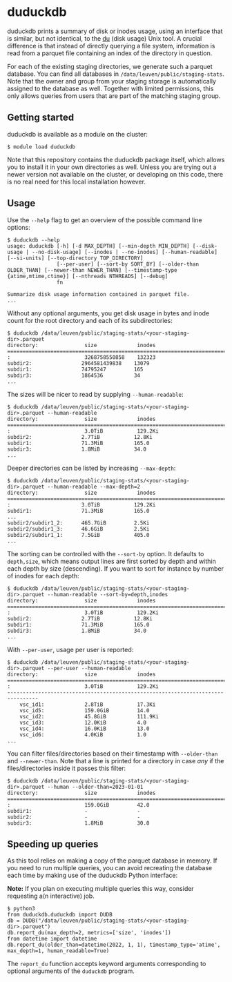 # duduckdb

duduckdb prints a summary of disk or inodes usage, using an
interface that is similar, but not identical, to the
[du](https://man7.org/linux/man-pages/man1/du.1.html) (disk usage) 
Unix tool. A crucial difference is that instead of directly querying a file
system, information is read from a parquet file containing an index of the
directory in question.

For each of the existing staging directories, we generate such a parquet
database. You can find all databases in `/data/leuven/public/staging-stats`.
Note that the owner and group from your staging storage is automatically assigned
to the database as well. Together with limited permissions, this only allows
queries from users that are part of the matching staging group.

## Getting started

duduckdb is available as a module on the cluster:

```
$ module load duduckdb
```

Note that this repository contains the duduckdb package itself, which allows you to
install it in your own directories as well. Unless you are trying out a newer version
not available on the cluster, or developing on this code, there is no real need for
this local installation however.

## Usage

Use the `--help` flag to get an overview of the possible command line options:

```
$ duduckdb --help
usage: duduckdb [-h] [-d MAX_DEPTH] [--min-depth MIN_DEPTH] [--disk-usage | --no-disk-usage] [--inodes | --no-inodes] [--human-readable] [--si-units] [--top-directory TOP_DIRECTORY]
                [--per-user] [--sort-by SORT_BY] [--older-than OLDER_THAN] [--newer-than NEWER_THAN] [--timestamp-type {atime,mtime,ctime}] [--nthreads NTHREADS] [--debug]
                fn

Summarize disk usage information contained in parquet file.
...
```

Without any optional arguments, you get disk usage in bytes and inode count
for the root directory and each of its subdirectories:

```
$ duduckdb /data/leuven/public/staging-stats/<your-staging-dir>.parquet
directory:               size             inodes
================================================================================
:                        3268758550858    132323
subdir2:                2964581439838    13079
subdir1:                74795247         165
subdir3:                1864536          34
...
```

The sizes will be nicer to read by supplying `--human-readable`:

```
$ duduckdb /data/leuven/public/staging-stats/<your-staging-dir>.parquet --human-readable
directory:               size             inodes
================================================================================
:                        3.0TiB           129.2Ki
subdir2:                2.7TiB           12.8Ki
subdir1:                71.3MiB          165.0
subdir3:                1.8MiB           34.0
...
```

Deeper directories can be listed by increasing `--max-depth`:

```
$ duduckdb /data/leuven/public/staging-stats/<your-staging-dir>.parquet --human-readable --max-depth=2
directory:               size             inodes
================================================================================
:                       3.0TiB           129.2Ki
subdir1:                71.3MiB          165.0
...
subdir2/subdir1_2:      465.7GiB         2.5Ki
subdir2/subdir1_3:      46.6GiB          2.5Ki
subdir2/subdir1_1:      7.5GiB           405.0
...
```

The sorting can be controlled with the `--sort-by` option. It defaults to
`depth,size`, which means output lines are first sorted by depth and within
each depth by size (descending). If you want to sort for instance by number
of inodes for each depth:

```
$ duduckdb /data/leuven/public/staging-stats/<your-staging-dir>.parquet --human-readable --sort-by=depth,inodes
directory:               size             inodes
================================================================================
:                        3.0TiB           129.2Ki
subdir2:                2.7TiB           12.8Ki
subdir1:                71.3MiB          165.0
subdir3:                1.8MiB           34.0
...
```

With `--per-user`, usage per user is reported:

```
$ duduckdb /data/leuven/public/staging-stats/<your-staging-dir>.parquet --per-user --human-readable
directory:               size             inodes
================================================================================
:                        3.0TiB           129.2Ki
--------------------------------------------------------------------------------
    vsc_id1:             2.8TiB           17.3Ki
    vsc_id5:             159.0GiB         14.0
    vsc_id2:             45.8GiB          111.9Ki
    vsc_id3:             12.0KiB          4.0
    vsc_id4:             16.0KiB          13.0
    vsc_id6:             4.0KiB           1.0
...
```

You can filter files/directories based on their timestamp with `--older-than`
and `--newer-than`. Note that a line is printed for a directory in case *any*
if the files/directories inside it passes this filter:

```
$ duduckdb /data/leuven/public/staging-stats/<your-staging-dir>.parquet --human --older-than=2023-01-01
directory:               size             inodes
================================================================================
:                        159.0GiB         42.0
subdir1:                 -                -
subdir2:                 -                -
subdir3:                 1.8MiB           30.0
```


## Speeding up queries

As this tool relies on making a copy of the parquet database in memory. If you need
to run multiple queries, you can avoid recreating the database each time by making
use of the duduckdb Python interface:

**Note:** If you plan on executing multiple queries this way, consider requesting
a(n interactive) job. 

```
$ python3
from duduckdb.duduckdb import DUDB
db = DUDB("/data/leuven/public/staging-stats/<your-staging-dir>.parquet")
db.report_du(max_depth=2, metrics=['size', 'inodes'])
from datetime import datetime
db.report_du(older_than=datetime(2022, 1, 1), timestamp_type='atime', max_depth=1, human_readable=True)
```

The `report_du` function accepts keyword arguments corresponding to optional
arguments of the `duduckdb` program.
